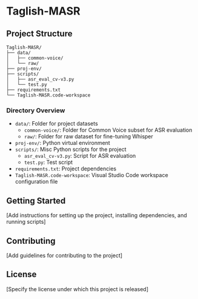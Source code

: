 # Taglish-MASR

## Project Structure

```
Taglish-MASR/
├── data/
│   ├── common-voice/
│   └── raw/
├── proj-env/
├── scripts/
│   ├── asr_eval_cv-v3.py
│   └── test.py
├── requirements.txt
└── Taglish-MASR.code-workspace
```

### Directory Overview

- `data/`: Folder for project datasets
  - `common-voice/`: Folder for Common Voice subset for ASR evaluation
  - `raw/`: Folder for raw dataset for fine-tuning Whisper
- `proj-env/`: Python virtual environment
- `scripts/`: Misc Python scripts for the project
  - `asr_eval_cv-v3.py`: Script for ASR evaluation
  - `test.py`: Test script
- `requirements.txt`: Project dependencies
- `Taglish-MASR.code-workspace`: Visual Studio Code workspace configuration file

## Getting Started

[Add instructions for setting up the project, installing dependencies, and running scripts]

## Contributing

[Add guidelines for contributing to the project]

## License

[Specify the license under which this project is released]